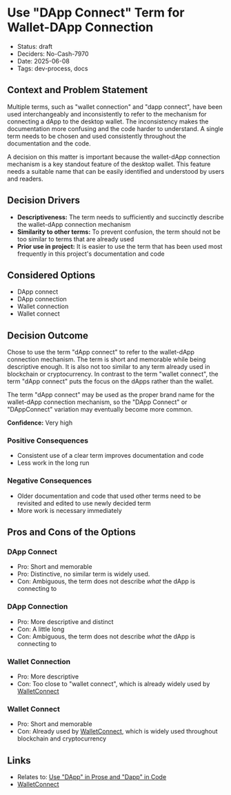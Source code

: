 # Use "DApp Connect" Term for Wallet-DApp Connection

- Status: draft
- Deciders: No-Cash-7970
- Date: 2025-06-08
- Tags: dev-process, docs

## Context and Problem Statement

Multiple terms, such as "wallet connection" and "dapp connect", have been used interchangeably and inconsistently to refer to the mechanism for connecting a dApp to the desktop wallet. The inconsistency makes the documentation more confusing and the code harder to understand. A single term needs to be chosen and used consistently throughout the documentation and the code.

A decision on this matter is important because the wallet-dApp connection mechanism is a key standout feature of the desktop wallet. This feature needs a suitable name that can be easily identified and understood by users and readers.

## Decision Drivers

- **Descriptiveness:** The term needs to sufficiently and succinctly describe the wallet-dApp connection mechanism
- **Similarity to other terms:** To prevent confusion, the term should not be too similar to terms that are already used
- **Prior use in project:** It is easier to use the term that has been used most frequently in this project's documentation and code

## Considered Options

- DApp connect
- DApp connection
- Wallet connection
- Wallet connect

## Decision Outcome

Chose to use the term "dApp connect" to refer to the wallet-dApp connection mechanism. The term is short and memorable while being descriptive enough. It is also not too similar to any term already used in blockchain or cryptocurrency. In contrast to the term "wallet connect", the term "dApp connect" puts the focus on the dApps rather than the wallet.

The term "dApp connect" may be used as the proper brand name for the wallet-dApp connection mechanism, so the "DApp Connect" or "DAppConnect" variation may eventually become more common.

**Confidence:** Very high

### Positive Consequences

- Consistent use of a clear term improves documentation and code
- Less work in the long run

### Negative Consequences

- Older documentation and code that used other terms need to be revisited and edited to use newly decided term
- More work is necessary immediately

## Pros and Cons of the Options

### DApp Connect

- Pro: Short and memorable
- Pro: Distinctive, no similar term is widely used.
- Con: Ambiguous, the term does not describe *what* the dApp is connecting to

### DApp Connection

- Pro: More descriptive and distinct
- Con: A little long
- Con: Ambiguous, the term does not describe *what* the dApp is connecting to

### Wallet Connection

- Pro: More descriptive
- Con: Too close to "wallet connect", which is already widely used by [WalletConnect](https://walletconnect.network/)

### Wallet Connect

- Pro: Short and memorable
- Con: Already used by [WalletConnect](https://walletconnect.network/), which is widely used throughout blockchain and cryptocurrency

## Links

- Relates to: [Use "DApp" in Prose and "Dapp" in Code](20250608-use-dapp-in-prose-and-dapp-in-code.md)
- [WalletConnect](https://walletconnect.network/)
